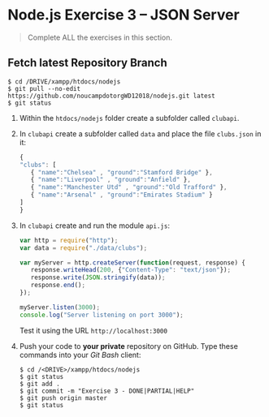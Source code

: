 # Node.js Exercise 3 – JSON Server

> Complete ALL the exercises in this section.

## Fetch latest Repository Branch

```
$ cd /DRIVE/xampp/htdocs/nodejs
$ git pull --no-edit https://github.com/noucampdotorgWD12018/nodejs.git latest
$ git status

```

1.	Within the ``htdocs/nodejs`` folder create a subfolder called ``clubapi``.

1.	In ``clubapi`` create a subfolder called ``data`` and place the file ``clubs.json`` in it:

	```javascript
	{
	"clubs": [
	   { "name":"Chelsea" , "ground":"Stamford Bridge" },
	   { "name":"Liverpool" , "ground":"Anfield" },
	   { "name":"Manchester Utd" , "ground":"Old Trafford" },
	   { "name":"Arsenal" , "ground":"Emirates Stadium" }
	]
	}

	```

1.	In ``clubapi`` create and run the module ``api.js``:

	```javascript
	var http = require("http");
	var data = require("./data/clubs");

	var myServer = http.createServer(function(request, response) {
	   response.writeHead(200, {"Content-Type": "text/json"});
	   response.write(JSON.stringify(data));
	   response.end();
	});

	myServer.listen(3000);
	console.log("Server listening on port 3000");

	```

	Test it using the URL ``http://localhost:3000``

1.	Push your code to **your private** repository on GitHub.  Type these commands into your *Git Bash* client:

	```
	$ cd /<DRIVE>/xampp/htdocs/nodejs
	$ git status
	$ git add .
	$ git commit -m "Exercise 3 - DONE|PARTIAL|HELP"
	$ git push origin master
	$ git status

	```